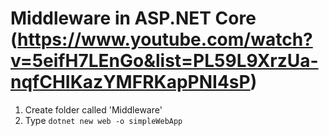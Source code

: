 # Middleware in ASP.NET Core (https://www.youtube.com/watch?v=5eifH7LEnGo&list=PL59L9XrzUa-nqfCHIKazYMFRKapPNI4sP)

1) Create folder called 'Middleware'
2) Type `dotnet new web -o simpleWebApp`
